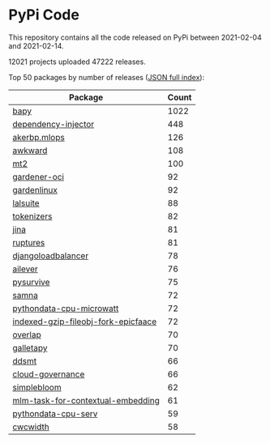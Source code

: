 # PyPi Code

This repository contains all the code released on PyPi between 2021-02-04 and 2021-02-14.

12021 projects uploaded 47222 releases. 

Top 50 packages by number of releases ([JSON full index](./index.json)):

| Package   | Count |
|-----------|-------|
| [bapy](https://github.com/pypi-data/pypi-code-75/tree/import/bapy) | 1022 |
| [dependency-injector](https://github.com/pypi-data/pypi-code-75/tree/import/dependency-injector) | 448 |
| [akerbp.mlops](https://github.com/pypi-data/pypi-code-75/tree/import/akerbp.mlops) | 126 |
| [awkward](https://github.com/pypi-data/pypi-code-75/tree/import/awkward) | 108 |
| [mt2](https://github.com/pypi-data/pypi-code-75/tree/import/mt2) | 100 |
| [gardener-oci](https://github.com/pypi-data/pypi-code-75/tree/import/gardener-oci) | 92 |
| [gardenlinux](https://github.com/pypi-data/pypi-code-75/tree/import/gardenlinux) | 92 |
| [lalsuite](https://github.com/pypi-data/pypi-code-75/tree/import/lalsuite) | 88 |
| [tokenizers](https://github.com/pypi-data/pypi-code-75/tree/import/tokenizers) | 82 |
| [jina](https://github.com/pypi-data/pypi-code-75/tree/import/jina) | 81 |
| [ruptures](https://github.com/pypi-data/pypi-code-75/tree/import/ruptures) | 81 |
| [djangoloadbalancer](https://github.com/pypi-data/pypi-code-75/tree/import/djangoloadbalancer) | 78 |
| [ailever](https://github.com/pypi-data/pypi-code-75/tree/import/ailever) | 76 |
| [pysurvive](https://github.com/pypi-data/pypi-code-75/tree/import/pysurvive) | 75 |
| [samna](https://github.com/pypi-data/pypi-code-75/tree/import/samna) | 72 |
| [pythondata-cpu-microwatt](https://github.com/pypi-data/pypi-code-75/tree/import/pythondata-cpu-microwatt) | 72 |
| [indexed-gzip-fileobj-fork-epicfaace](https://github.com/pypi-data/pypi-code-75/tree/import/indexed-gzip-fileobj-fork-epicfaace) | 72 |
| [overlap](https://github.com/pypi-data/pypi-code-75/tree/import/overlap) | 70 |
| [galletapy](https://github.com/pypi-data/pypi-code-75/tree/import/galletapy) | 70 |
| [ddsmt](https://github.com/pypi-data/pypi-code-75/tree/import/ddsmt) | 66 |
| [cloud-governance](https://github.com/pypi-data/pypi-code-75/tree/import/cloud-governance) | 66 |
| [simplebloom](https://github.com/pypi-data/pypi-code-75/tree/import/simplebloom) | 62 |
| [mlm-task-for-contextual-embedding](https://github.com/pypi-data/pypi-code-75/tree/import/mlm-task-for-contextual-embedding) | 61 |
| [pythondata-cpu-serv](https://github.com/pypi-data/pypi-code-75/tree/import/pythondata-cpu-serv) | 59 |
| [cwcwidth](https://github.com/pypi-data/pypi-code-75/tree/import/cwcwidth) | 58 |

